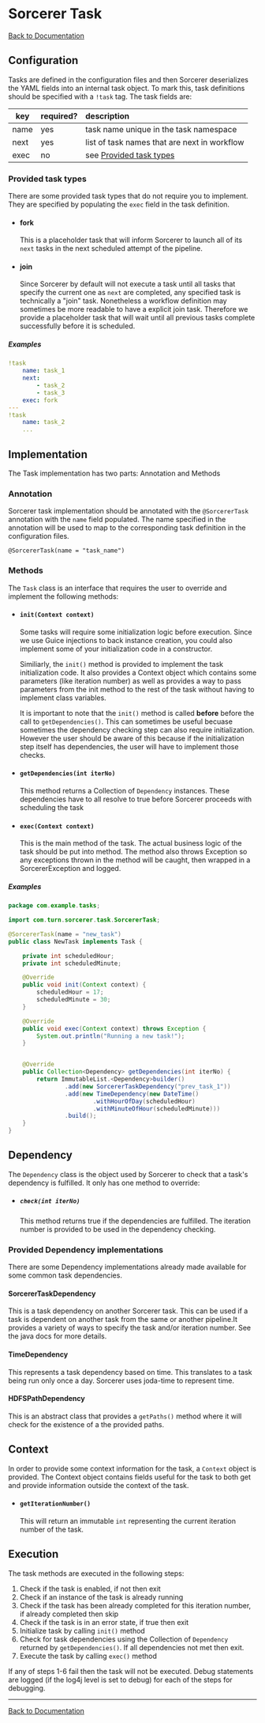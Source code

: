 # Sorcerer Task

[Back to Documentation](README.md)

## Configuration

Tasks are defined in the configuration files and then Sorcerer deserializes the YAML fields into an internal task object. To mark this, task definitions should be specified with a `!task` tag. The task fields are:

key  |required?|description
-----|---------|:-----------
name |yes      |task name unique in the task namespace
next |yes      |list of task names that are next in workflow
exec |no       |see [Provided task types](#)


### Provided task types

There are some provided task types that do not require you to implement. They are specified by populating the `exec` field in the task definition.

- #### fork
  This is a placeholder task that will inform Sorcerer to launch all of its `next` tasks in the next scheduled attempt of the pipeline.


- #### join
  Since Sorcerer by default will not execute a task until all tasks that specify the current one as `next` are completed, any specified task is technically a "join" task. Nonetheless a workflow definition may sometimes be more readable to have a explicit join task. Therefore we provide a placeholder task that will wait until all previous tasks complete successfully before it is scheduled.

##### Examples
```YAML
!task
	name: task_1
	next:
		- task_2
		- task_3
	exec: fork
---
!task
	name: task_2
	...
```


## Implementation

The Task implementation has two parts: Annotation and Methods

### Annotation

Sorcerer task implementation should be annotated with the `@SorcererTask` annotation with the `name` field populated. The name specified in the annotation will be used to map to the corresponding task definition in the configuration files.

```
@SorcererTask(name = "task_name")
```

### Methods

The `Task` class is an interface that requires the user to override and implement the following methods:

- #### `init(Context context)`
  Some tasks will require some initialization logic before execution. Since we use Guice injections to back instance creation, you could also implement some of your initialization code in a constructor.

  Similiarly, the `init()` method is provided to implement the task initialization code. It also provides a Context object which contains some parameters (like iteration number) as well as provides a way to pass parameters from the init method to the rest of the task without having to implement class variables.

  It is important to note that the `init()` method is called **before** before the call to `getDependencies()`. This can sometimes be useful becuase sometimes the dependency checking step can also require initialization. However the user should be aware of this because if the initialization step itself has dependencies, the user will have to implement those checks.

- #### `getDependencies(int iterNo)`

  This method returns a Collection of `Dependency` instances. These dependencies have to all resolve to true before Sorcerer proceeds with scheduling the task

- #### `exec(Context context)`

  This is the main method of the task. The actual business logic of the task should be put into method. The method also throws Exception so any exceptions thrown in the method will be caught, then wrapped in a SorcererException and logged.


##### Examples
```java
package com.example.tasks;

import com.turn.sorcerer.task.SorcererTask;

@SorcererTask(name = "new_task")
public class NewTask implements Task {

	private int scheduledHour;
	private int scheduledMinute;

    @Override
    public void init(Context context) {
        scheduledHour = 17;
        scheduledMinute = 30;
    }

    @Override
    public void exec(Context context) throws Exception {
        System.out.println("Running a new task!");
    }


    @Override
    public Collection<Dependency> getDependencies(int iterNo) {
    	return ImmutableList.<Dependency>builder()
				.add(new SorcererTaskDependency("prev_task_1"))
				.add(new TimeDependency(new DateTime()
						.withHourOfDay(scheduledHour)
						.withMinuteOfHour(scheduledMinute)))
				.build();
    }
}
```

## Dependency

The `Dependency` class is the object used by Sorcerer to check that a task's dependency is fulfilled. It only has one method to override:

- ##### `check(int iterNo)`

  This method returns true if the dependencies are fulfilled. The iteration number is provided to be used in the dependency checking.

### Provided Dependency implementations

There are some Dependency implementations already made available for some common task dependencies.

#### SorcererTaskDependency

This is a task dependency on another Sorcerer task. This can be used if a task is dependent on another task from the same or another pipeline.It provides a variety of ways to specify the task and/or iteration number. See the java docs for more details.

#### TimeDependency

This represents a task dependency based on time. This translates to a task being run only once a day. Sorcerer uses joda-time to represent time.

#### HDFSPathDependency

This is an abstract class that provides a `getPaths()` method where it will check for the existence of a the provided paths.

## Context

In order to provide some context information for the task, a `Context` object is provided. The Context object contains fields useful for the task to both get and provide information outside the context of the task.

- #### `getIterationNumber()`

  This will return an immutable `int` representing the current iteration number of the task.


## Execution

The task methods are executed in the following steps:

1. Check if the task is enabled, if not then exit
2. Check if an instance of the task is already running
3. Check if the task has been already completed for this iteration number, if already completed then skip
4. Check if the task is in an error state, if true then exit
5. Initialize task by calling `init()` method
6. Check for task dependencies using the Collection of `Dependency` returned by `getDependencies()`. If all dependencies not met then exit.
7. Execute the task by calling `exec()` method

If any of steps 1-6 fail then the task will not be executed. Debug statements are logged (if the log4j level is set to debug) for each of the steps for debugging.

---

[Back to Documentation](README.md)

